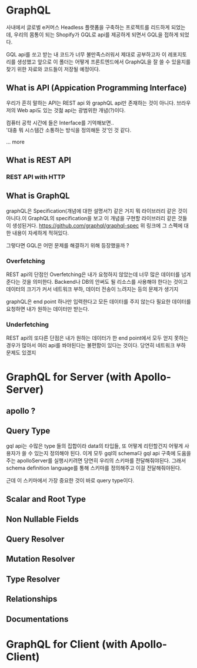 # GraphQL

사내에서 글로벌 e커머스 Headless 플랫폼을 구축하는 프로젝트를 리드하게 되었는데, 우리의 몸통이 되는 Shopify가 GQL로 api를 제공하게 되면서 GQL을 접하게 되었다.

GQL api를 쏘고 받는 내 코드가 너무 불만족스러워서 제대로 공부하고자 이 레포지토리를 생성했고 앞으로 이 폴더는 어떻게 프론트엔드에서 GraphQL을 잘 쓸 수 있을지를 찾기 위한 자료와 코드들이 저장될 예정이다.

## What is API (Appication Programming Interface)

우리가 흔히 말하는 API는 REST api 와 graphQL api만 존재하는 것이 아니다.
브라우저의 Web api도 있는 것첢 api는 광범위한 개념(?)이다.

컴퓨터 공학 시간에 들은 Interface를 기억해보면..  
'대충 뭐 시스템간 소통하는 방식을 정의해둔 것'인 것 같다.

... more

## What is REST API

### REST API with HTTP

## What is GraphQL

graphQL은 Specification(개념에 대한 설명서?) 같은 거지 뭐 라이브러리 같은 것이 아니다.이 GraphQL의 specification을 보고 이 개념을 구현할 라이브러리 같은 것들이 생성된거다.
https://github.com/graphql/graphql-spec
위 링크에 그 스펙에 대한 내용이 자세하게 적혀있다.

그렇다면 GQL은 어떤 문제를 해결하기 위해 등장했을까 ?

### Overfetching

REST api의 단점인 Overfetching은 내가 요청하지 않았는데 너무 많은 데이터를 넘겨준다는 것을 의미한다. Backend나 DB의 안써도 될 리소스를 사용해야 한다는 것이고 데이터의 크기가 커서 네트워크 부하, 데이터 전송이 느려지는 등의 문제가 생기지

graphQL은 end point 하나만 입력한다고 모든 데이터를 주지 않는다
필요한 데이터를 요청하면 내가 원하는 데이터만 받는다.

### Underfetching

REST api의 또다른 단점은 내가 원하는 데이터가 한 end point에서 모두 얻지 못하는 경우가 많아서 여러 api를 쏴야된다는 불편함이 있다는 것이다. 당연히 네트워크 부하 문제도 있겠지

# GraphQL for Server (with Apollo-Server)

## apollo ?

## Query Type

gql api는 수많은 type 들의 집합이라 data의 타입들, 또 어떻게 리턴할건지 어떻게 사용자가 쓸 수 있는지 정의해야 된다.
이게 모두 gql의 schema다 gql api 구축에 도움을 주는 apolloServer를 실행시키려면 당연히 우리의 스키마를 전달해줘야된다.
그래서 schema definition language를 통해 스키마를 정의해주고 이걸 전달해줘야된다.

근데 이 스키마에서 가장 중요한 것이 바로 query type이다.

## Scalar and Root Type

## Non Nullable Fields

## Query Resolver

## Mutation Resolver

## Type Resolver

## Relationships

## Documentations

# GraphQL for Client (with Apollo-Client)
